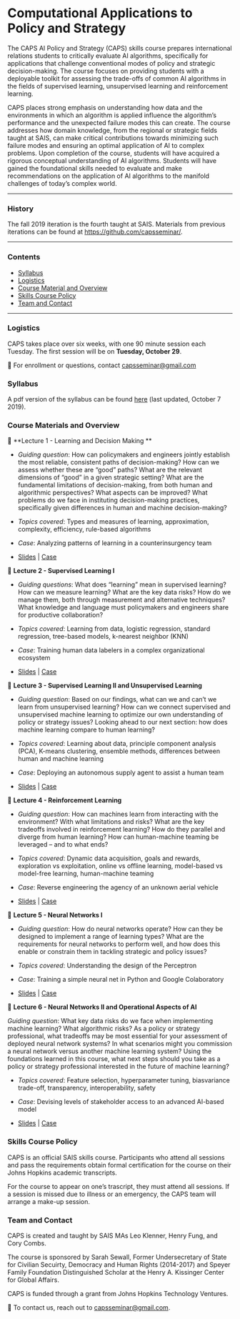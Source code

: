 # Computational Applications to Policy and Strategy

The CAPS AI Policy and Strategy (CAPS) skills course prepares international relations students to critically evaluate AI algorithms, specifically for applications that challenge conventional modes of policy and strategic decision-making. The course focuses on providing students with a deployable toolkit for assessing the trade-offs of common AI algorithms in the fields of supervised learning, unsupervised learning and reinforcement learning.

CAPS places strong emphasis on understanding how data and the environments in which an algorithm is applied influence the algorithm’s performance and the unexpected failure modes this can create. The course addresses how domain knowledge, from the regional or strategic fields taught at SAIS, can make critical contributions towards minimizing such failure modes and ensuring an optimal application of AI to complex problems. Upon completion of the course, students will have acquired a rigorous conceptual understanding of AI algorithms. Students will have gained the foundational skills needed to evaluate and make recommendations on the application of AI algorithms to the manifold challenges of today’s complex world.

___

### History

The fall 2019 iteration is the fourth taught at SAIS. Materials from previous iterations can be found at https://github.com/capsseminar/.

___

### Contents

* [Syllabus](https://github.com/capsseminar/Fall-2019/blob/master/CAPS_Syllabus_Fall19.pdf)
* [Logistics](https://github.com/capsseminar/Course-material/blob/master/README.md#logistics)
* [Course Material and Overview](https://github.com/capsseminar/Course-material/blob/master/README.md#course-materials-and-overview)
* [Skills Course Policy](https://github.com/capsseminar/Course-material/blob/master/README.md#skills-course-policy)
* [Team and Contact](https://github.com/capsseminar/Course-material/blob/master/README.md#team-and-contact)

___

### Logistics 

CAPS takes place over six weeks, with one 90 minute session each Tuesday. The first session will be on **Tuesday, October 29**.

:email: For enrollment or questions, contact [capsseminar@gmail.com](mailto:capsseminar@gmail.com)

### Syllabus

A pdf version of the syllabus can be found [here](https://github.com/capsseminar/Fall-2019/blob/master/CAPS_Syllabus_Fall19.pdf) (last updated, October 7 2019).

### Course Materials and Overview

:blue_book: **Lecture 1 - Learning and Decision Making
**

* *Guiding question*: How can policymakers and engineers jointly establish the most reliable, consistent paths of decision-making? How can we assess whether these are “good” paths? What are the relevant dimensions of “good” in a given strategic setting? What are the fundamental limitations of decision-making, from both human and algorithmic perspectives? What aspects can be improved? What problems do we face in instituting decision-making practices, specifically given differences in human and machine decision-making?

* *Topics covered*: Types and measures of learning, approximation, complexity, efficiency, rule-based algorithms

* *Case*: Analyzing patterns of learning in a counterinsurgency team

* [Slides]() | [Case](https://github.com/capsseminar/Fall-2019/blob/master/Case1.pdf)

:blue_book: **Lecture 2 - Supervised Learning I**

* *Guiding questions*: What does “learning” mean in supervised learning? How can we measure learning? What are the key data risks? How do we manage them, both through measurement and alternative techniques? What knowledge and language must policymakers and engineers share for productive collaboration?

* *Topics covered*: Learning from data, logistic regression, standard regression, tree-based models, k-nearest neighbor (KNN)

* *Case*: Training human data labelers in a complex organizational ecosystem

* [Slides]() | [Case]()

:blue_book: **Lecture 3 - Supervised Learning II and Unsupervised Learning**

* *Guiding question*: Based on our findings, what can we and can’t we learn from unsupervised learning? How can we connect supervised and unsupervised machine learning to optimize our own understanding of policy or strategy issues? Looking ahead to our next section: how does machine learning compare to human learning?

* *Topics covered*: Learning about data, principle component analysis (PCA), K-means clustering, ensemble methods, differences between human and machine learning

* *Case*: Deploying an autonomous supply agent to assist a human team

* [Slides]() | [Case]()

:blue_book: **Lecture 4 - Reinforcement Learning**

* *Guiding question*: How can machines learn from interacting with the environment? With what  limitations and risks? What are the key tradeoffs involved in reinforcement learning? How do they parallel and diverge from human learning? How can human-machine teaming be leveraged – and to what ends?

* *Topics covered*: Dynamic data acquisition, goals and rewards, exploration vs exploitation, online vs offline learning, model-based vs model-free learning, human-machine teaming

* *Case*: Reverse engineering the agency of an unknown aerial vehicle

* [Slides]() | [Case]()

:blue_book: **Lecture 5 - Neural Networks I**

* *Guiding question*: How do neural networks operate? How can they be designed to implement a range of learning types? What are the requirements for neural networks to perform well, and how does this enable or constrain them in tackling strategic and policy issues?

* *Topics covered*: Understanding the design of the Perceptron

* *Case*: Training a simple neural net in Python and Google Colaboratory

* [Slides]() | [Case]()

:blue_book: **Lecture 6 - Neural Networks II and Operational Aspects of AI**

*Guiding question*: What key data risks do we face when implementing machine learning? What algorithmic risks? As a policy or strategy professional, what tradeoffs may be most essential for your assessment of deployed neural network systems? In what scenarios might you commission a neural network versus another machine learning system? Using the foundations learned in this course, what next steps should you take as a policy or strategy professional interested in the future of machine learning?

* *Topics covered*: Feature selection, hyperparameter tuning, biasvariance trade-off, transparency, interoperability, safety

* *Case*: Devising levels of stakeholder access to an advanced AI-based model

* [Slides]() | [Case]()

### Skills Course Policy

CAPS is an official SAIS skills course. Participants who attend all sessions and pass the requirements obtain formal certification for the course on their Johns Hopkins academic transcripts.

For the course to appear on one’s trascript, they must attend all sessions. If a session is missed due to illness or an emergency, the CAPS team will arrange a make-up session.

### Team and Contact

CAPS is created and taught by SAIS MAs Leo Klenner, Henry Fung, and Cory Combs. 

The course is sponsored by Sarah Sewall, Former Undersecretary of State for Civilian Secuirty, Democracy and Human Rights (2014-2017) and Speyer Family Foundation Distinguished Scholar at the Henry A. Kissinger Center for Global Affairs.

CAPS is funded through a grant from Johns Hopkins Technology Ventures.

:email: To contact us, reach out to [capsseminar@gmail.com](mailto:capsseminar@gmail.com).
